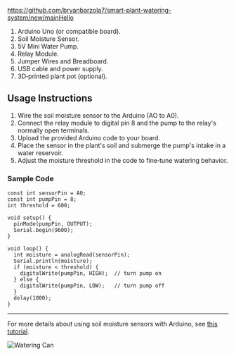 https://github.com/bryanbarzola7/smart-plant-watering-system/new/mainHello
1. Arduino Uno (or compatible board).
2. Soil Moisture Sensor.
3. 5V Mini Water Pump.
4. Relay Module.
5. Jumper Wires and Breadboard.
6. USB cable and power supply.
7. 3D‑printed plant pot (optional).

## Usage Instructions

1. Wire the soil moisture sensor to the Arduino (AO to A0).
2. Connect the relay module to digital pin 8 and the pump to the relay's normally open terminals.
3. Upload the provided Arduino code to your board.
4. Place the sensor in the plant's soil and submerge the pump's intake in a water reservoir.
5. Adjust the moisture threshold in the code to fine‑tune watering behavior.

### Sample Code

```
const int sensorPin = A0;
const int pumpPin = 8;
int threshold = 600;

void setup() {
  pinMode(pumpPin, OUTPUT);
  Serial.begin(9600);
}

void loop() {
  int moisture = analogRead(sensorPin);
  Serial.println(moisture);
  if (moisture < threshold) {
    digitalWrite(pumpPin, HIGH);  // turn pump on
  } else {
    digitalWrite(pumpPin, LOW);   // turn pump off
  }
  delay(1000);
}
```

---

For more details about using soil moisture sensors with Arduino, see [this tutorial](https://docs.arduino.cc/tutorials/uno-soil-moisture-sensor).

![Watering Can](https://upload.wikimedia.org/wikipedia/commons/thumb/c/cc/Watering-can.svg/640px-Watering-can.svg.png)
